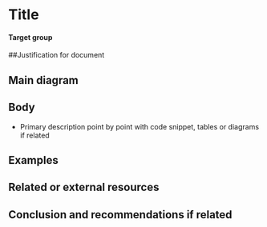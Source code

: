 # Title
#### Target group
##Justification for document

## Main diagram

## Body
 - Primary description point by point with code snippet, tables or diagrams if related

## Examples 

## Related or external resources

## Conclusion and recommendations if related
